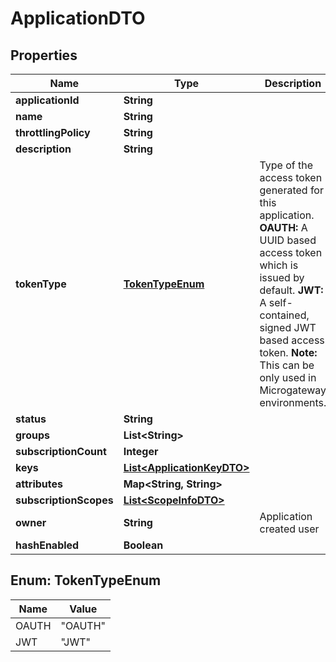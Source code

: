

# ApplicationDTO

## Properties

Name | Type | Description | Notes
------------ | ------------- | ------------- | -------------
**applicationId** | **String** |  |  [optional]
**name** | **String** |  | 
**throttlingPolicy** | **String** |  | 
**description** | **String** |  |  [optional]
**tokenType** | [**TokenTypeEnum**](#TokenTypeEnum) | Type of the access token generated for this application.  **OAUTH:** A UUID based access token which is issued by default. **JWT:** A self-contained, signed JWT based access token. **Note:** This can be only used in Microgateway environments.  |  [optional]
**status** | **String** |  |  [optional]
**groups** | **List&lt;String&gt;** |  |  [optional]
**subscriptionCount** | **Integer** |  |  [optional]
**keys** | [**List&lt;ApplicationKeyDTO&gt;**](ApplicationKeyDTO.md) |  |  [optional]
**attributes** | **Map&lt;String, String&gt;** |  |  [optional]
**subscriptionScopes** | [**List&lt;ScopeInfoDTO&gt;**](ScopeInfoDTO.md) |  |  [optional]
**owner** | **String** | Application created user  |  [optional]
**hashEnabled** | **Boolean** |  |  [optional]



## Enum: TokenTypeEnum

Name | Value
---- | -----
OAUTH | &quot;OAUTH&quot;
JWT | &quot;JWT&quot;




